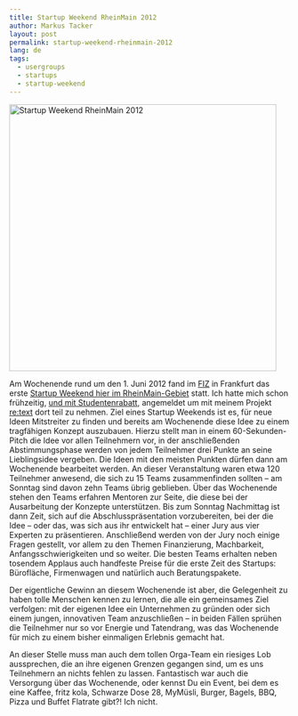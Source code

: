 ```yaml
---
title: Startup Weekend RheinMain 2012
author: Markus Tacker
layout: post
permalink: startup-weekend-rheinmain-2012
lang: de
tags:
  - usergroups
  - startups
  - startup-weekend
---
```

[<img src="http://farm8.staticflickr.com/7099/7319531446_4a0c7ffde7_c.jpg" width="480" alt="Startup Weekend RheinMain 2012" />][1]

Am Wochenende rund um den 1. Juni 2012 fand im [FIZ][2] in Frankfurt das erste [Startup Weekend hier im RheinMain-Gebiet][3] statt. Ich hatte mich schon frühzeitig, [und mit Studentenrabatt][4], angemeldet um mit meinem Projekt [re:text][5] dort teil zu nehmen. Ziel eines Startup Weekends ist es, für neue Ideen Mitstreiter zu finden und bereits am Wochenende diese Idee zu einem tragfähigen Konzept auszubauen. Hierzu stellt man in einem 60-Sekunden-Pitch die Idee vor allen Teilnehmern vor, in der anschließenden Abstimmungsphase werden von jedem Teilnehmer drei Punkte an seine Lieblingsidee vergeben. Die Ideen mit den meisten Punkten dürfen dann am Wochenende bearbeitet werden. An dieser Veranstaltung waren etwa 120 Teilnehmer anwesend, die sich zu 15 Teams zusammenfinden sollten &ndash; am Sonntag sind davon zehn Teams übrig geblieben. Über das Wochenende stehen den Teams erfahren Mentoren zur Seite, die diese bei der Ausarbeitung der Konzepte unterstützen. Bis zum Sonntag Nachmittag ist dann Zeit, sich auf die Abschlusspräsentation vorzubereiten, bei der die Idee &ndash; oder das, was sich aus ihr entwickelt hat &ndash; einer Jury aus vier Experten zu präsentieren. Anschließend werden von der Jury noch einige Fragen gestellt, vor allem zu den Themen Finanzierung, Machbarkeit, Anfangsschwierigkeiten und so weiter. Die besten Teams erhalten neben tosendem Applaus auch handfeste Preise für die erste Zeit des Startups: Bürofläche, Firmenwagen und natürlich auch Beratungspakete.

Der eigentliche Gewinn an diesem Wochenende ist aber, die Gelegenheit zu haben tolle Menschen kennen zu lernen, die alle ein gemeinsames Ziel verfolgen: mit der eigenen Idee ein Unternehmen zu gründen oder sich einem jungen, innovativen Team anzuschließen &ndash; in beiden Fällen sprühen die Teilnehmer nur so vor Energie und Tatendrang, was das Wochenende für mich zu einem bisher einmaligen Erlebnis gemacht hat.

An dieser Stelle muss man auch dem tollen Orga-Team ein riesiges Lob aussprechen, die an ihre eigenen Grenzen gegangen sind, um es uns Teilnehmern an nichts fehlen zu lassen. Fantastisch war auch die Versorgung über das Wochenende, oder kennst Du ein Event, bei dem es eine Kaffee, fritz kola, Schwarze Dose 28, MyMüsli, Burger, Bagels, BBQ, Pizza und Buffet Flatrate gibt?! Ich nicht.

 [1]: http://www.flickr.com/photos/tacker/7319531446/in/set-72157630009429702
 [2]: http://www.fiz-biotech.de/
 [3]: http://rheinmain.startupweekend.org/
 [4]: http://markusstudiert.de/
 [5]: http://retext.it/

